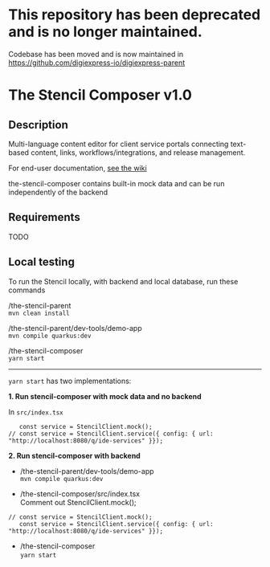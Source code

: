 # This repository has been deprecated and is no longer maintained.
Codebase has been moved and is now maintained in https://github.com/digiexpress-io/digiexpress-parent


# The Stencil Composer  v1.0

## Description

Multi-language content editor for client service portals connecting text-based content, links, workflows/integrations, and release management.

For end-user documentation, [see the wiki](https://github.com/the-stencil-io/the-stencil-composer/wiki)

the-stencil-composer contains built-in mock data and can be run independently of the backend

## Requirements

TODO 

## Local testing

To run the Stencil locally, with backend and local database, run these commands

/the-stencil-parent  
`mvn clean install`

/the-stencil-parent/dev-tools/demo-app  
`mvn compile quarkus:dev`

/the-stencil-composer   
`yarn start`

---

`yarn start` has two implementations:

**1. Run stencil-composer with mock data and no backend**  

In `src/index.tsx` 

```
   const service = StencilClient.mock();
// const service = StencilClient.service({ config: { url: "http://localhost:8080/q/ide-services" }});

```

**2. Run stencil-composer with backend** 

* /the-stencil-parent/dev-tools/demo-app  
`mvn compile quarkus:dev`

* /the-stencil-composer/src/index.tsx  
Comment out StencilClient.mock();  

```
// const service = StencilClient.mock();
   const service = StencilClient.service({ config: { url: "http://localhost:8080/q/ide-services" }});

```

* /the-stencil-composer    
 `yarn start`
